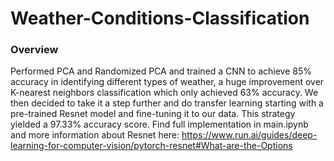 # Weather-Conditions-Classification
### Overview
Performed PCA and Randomized PCA and trained a CNN to achieve 85% accuracy in identifying different types of weather, a huge improvement over K-nearest neighbors classification which only achieved 63% accuracy. We then decided to take it a step further and do transfer learning starting with a pre-trained Resnet model and fine-tuning it to our data. This strategy yielded a 97.33% accuracy score. Find full implementation in main.ipynb and more information about Resnet here: https://www.run.ai/guides/deep-learning-for-computer-vision/pytorch-resnet#What-are-the-Options
